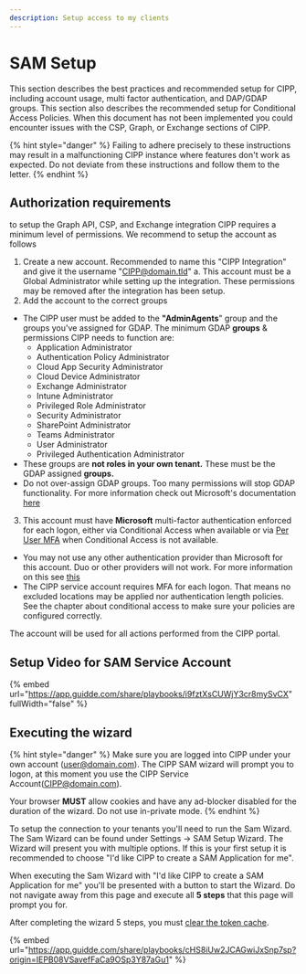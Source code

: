 ```yaml
---
description: Setup access to my clients
---
```


# SAM Setup

This section describes the best practices and recommended setup for CIPP, including account usage, multi factor authentication, and DAP/GDAP groups. This section also describes the recommended setup for Conditional Access Policies. When this document has not been implemented you could encounter issues with the CSP, Graph, or Exchange sections of CIPP.

{% hint style="danger" %}
Failing to adhere precisely to these instructions may result in a malfunctioning CIPP instance where features don't work as expected. Do not deviate from these instructions and follow them to the letter.&#x20;
{% endhint %}

## Authorization requirements

to setup the Graph API, CSP, and Exchange integration CIPP requires a minimum level of permissions. We recommend to setup the account as follows

1. Create a new account. Recommended to name this "CIPP Integration" and give it the username "CIPP@domain.tld" a. This account must be a Global Administrator while setting up the integration. These permissions may be removed after the integration has been setup.
2. Add the account to the correct groups

* The CIPP user must be added to the **"AdminAgents**" group and the groups you've assigned for GDAP. The minimum GDAP **groups** & permissions CIPP needs to function are:
  * Application Administrator
  * Authentication Policy Administrator
  * Cloud App Security Administrator
  * Cloud Device Administrator
  * Exchange Administrator
  * Intune Administrator
  * Privileged Role Administrator
  * Security Administrator
  * SharePoint Administrator
  * Teams Administrator
  * User Administrator
  * Privileged Authentication Administrator
* These groups are **not roles in your own tenant.** These must be the GDAP assigned **groups.**
* Do not over-assign GDAP groups. Too many permissions will stop GDAP functionality. For more information check out Microsoft's documentation [here](https://learn.microsoft.com/en-us/partner-center/gdap-faq)

3. This account must have **Microsoft** multi-factor authentication enforced for each logon, either via Conditional Access when available or via [Per User MFA](https://account.activedirectory.windowsazure.com/UserManagement/MultifactorVerification.aspx) when Conditional Access is not available.

* You may not use any other authentication provider than Microsoft for this account. Duo or other providers will not work. For more information on this see [this](https://learn.microsoft.com/en-us/partner-center/partner-security-requirements-mandating-mfa#supported-mfa-options)
* The CIPP service account requires MFA for each logon. That means no excluded locations may be applied nor authentication length policies. See the chapter about conditional access to make sure your policies are configured correctly.

The account will be used for all actions performed from the CIPP portal.

## Setup Video for SAM Service Account

{% embed url="https://app.guidde.com/share/playbooks/i9fztXsCUWjY3cr8mySvCX" fullWidth="false" %}

## Executing the wizard

{% hint style="danger" %}
Make sure you are logged into CIPP under your own account (user@domain.com). The CIPP SAM wizard will prompt you to logon, at this moment you use the CIPP Service Account(CIPP@domain.com).

Your browser **MUST** allow cookies and have any ad-blocker disabled for the duration of the wizard. Do not use in-private mode.
{% endhint %}

To setup the connection to your tenants you'll need to run the Sam Wizard. The Sam Wizard can be found under Settings -> SAM Setup Wizard. The Wizard will present you with multiple options. If this is your first setup it is recommended to choose "I'd like CIPP to create a SAM Application for me".

When executing the Sam Wizard with "I'd like CIPP to create a SAM Application for me" you'll be presented with a button to start the Wizard. Do not navigate away from this page and execute all **5 steps** that this page will prompt you for.

After completing the wizard 5 steps, you must [clear the token cache](https://cipp.app/docs/general/troubleshooting/#clear-token-cache).

{% embed url="https://app.guidde.com/share/playbooks/cHS8iUw2JCAGwiJxSnp7sp?origin=IEPB08VSavefFaCa9OSp3Y87aGu1" %}
